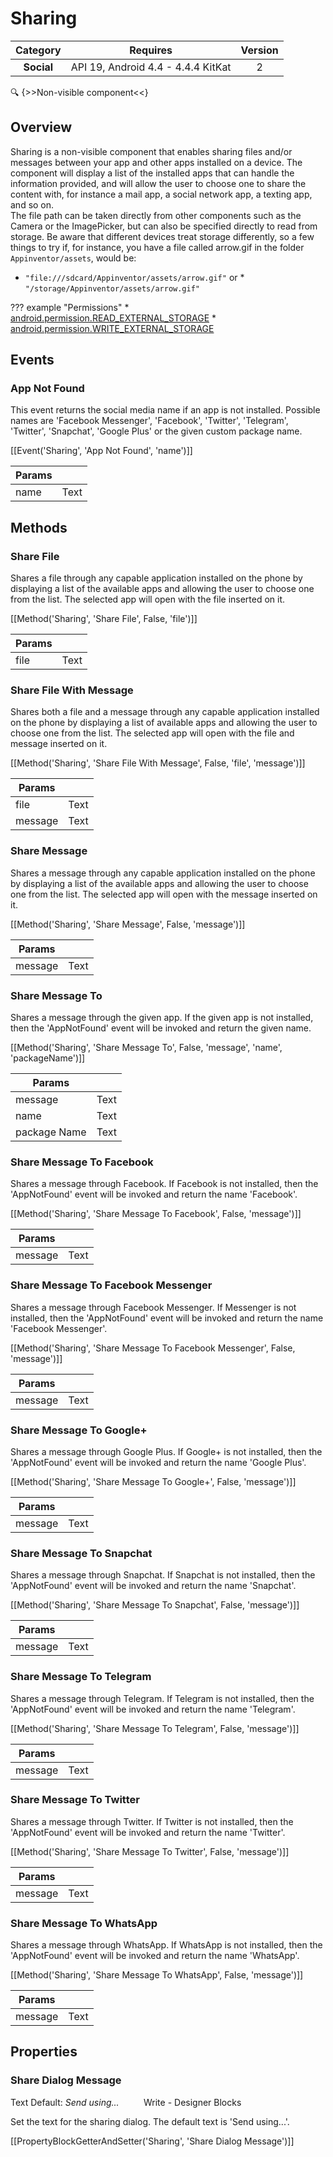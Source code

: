 # Sharing

| Category | Requires | Version |
|:--------:|:-------:|:--------:|
|**Social**|<span class="chip chip-any">API 19, Android 4.4 - 4.4.4 KitKat</span>|<span class="chip chip-number">2</span>|

:mag: {>>Non-visible component<<}

## Overview

Sharing is a non-visible component that enables sharing files and/or messages between your app and other apps installed on a device. The component will display a list of the installed apps that can handle the information provided, and will allow the user to choose one to share the content with, for instance a mail app, a social network app, a texting app, and so on.  
The file path can be taken directly from other components such as the Camera or the ImagePicker, but can also be specified directly to read from storage. Be aware that different devices treat storage differently, so a few things to try if, for instance, you have a file called arrow.gif in the folder `` Appinventor/assets ``, would be: 

*   `` "file:///sdcard/Appinventor/assets/arrow.gif" ``
 or *   `` "/storage/Appinventor/assets/arrow.gif" ``

??? example "Permissions"
    * [android.permission.READ_EXTERNAL_STORAGE](https://developer.android.com/reference/android/Manifest.permission.html#READ_EXTERNAL_STORAGE)
    * [android.permission.WRITE_EXTERNAL_STORAGE](https://developer.android.com/reference/android/Manifest.permission.html#WRITE_EXTERNAL_STORAGE)


## Events

### App Not Found

This event returns the social media name if an app is not installed. Possible names are 'Facebook Messenger', 'Facebook', 'Twitter', 'Telegram', 'Twitter', 'Snapchat', 'Google Plus' or the given custom package name.

[[Event('Sharing', 'App Not Found', 'name')]]

| Params | []() |
|--------|------|
|name|<span class="chip chip-text">Text</span>|


## Methods

### Share File

Shares a file through any capable application installed on the phone by displaying a list of the available apps and allowing the user to choose one from the list. The selected app will open with the file inserted on it.

[[Method('Sharing', 'Share File', False, 'file')]]

| Params | []() |
|--------|------|
|file|<span class="chip chip-text">Text</span>|


### Share File With Message

Shares both a file and a message through any capable application installed on the phone by displaying a list of available apps and allowing the user to choose one from the list. The selected app will open with the file and message inserted on it.

[[Method('Sharing', 'Share File With Message', False, 'file', 'message')]]

| Params | []() |
|--------|------|
|file|<span class="chip chip-text">Text</span>|
|message|<span class="chip chip-text">Text</span>|


### Share Message

Shares a message through any capable application installed on the phone by displaying a list of the available apps and allowing the user to choose one from the list. The selected app will open with the message inserted on it.

[[Method('Sharing', 'Share Message', False, 'message')]]

| Params | []() |
|--------|------|
|message|<span class="chip chip-text">Text</span>|


### Share Message To

Shares a message through the given app. If the given app is not installed, then the 'AppNotFound' event will be invoked and return the given name.

[[Method('Sharing', 'Share Message To', False, 'message', 'name', 'packageName')]]

| Params | []() |
|--------|------|
|message|<span class="chip chip-text">Text</span>|
|name|<span class="chip chip-text">Text</span>|
|package Name|<span class="chip chip-text">Text</span>|


### Share Message To Facebook

Shares a message through Facebook. If Facebook is not installed, then the 'AppNotFound' event will be invoked and return the name 'Facebook'.

[[Method('Sharing', 'Share Message To Facebook', False, 'message')]]

| Params | []() |
|--------|------|
|message|<span class="chip chip-text">Text</span>|


### Share Message To Facebook Messenger

Shares a message through Facebook Messenger. If Messenger is not installed, then the 'AppNotFound' event will be invoked and return the name 'Facebook Messenger'.

[[Method('Sharing', 'Share Message To Facebook Messenger', False, 'message')]]

| Params | []() |
|--------|------|
|message|<span class="chip chip-text">Text</span>|


### Share Message To Google+

Shares a message through Google Plus. If Google+ is not installed, then the 'AppNotFound' event will be invoked and return the name 'Google Plus'.

[[Method('Sharing', 'Share Message To Google+', False, 'message')]]

| Params | []() |
|--------|------|
|message|<span class="chip chip-text">Text</span>|


### Share Message To Snapchat

Shares a message through Snapchat. If Snapchat is not installed, then the 'AppNotFound' event will be invoked and return the name 'Snapchat'.

[[Method('Sharing', 'Share Message To Snapchat', False, 'message')]]

| Params | []() |
|--------|------|
|message|<span class="chip chip-text">Text</span>|


### Share Message To Telegram

Shares a message through Telegram. If Telegram is not installed, then the 'AppNotFound' event will be invoked and return the name 'Telegram'.

[[Method('Sharing', 'Share Message To Telegram', False, 'message')]]

| Params | []() |
|--------|------|
|message|<span class="chip chip-text">Text</span>|


### Share Message To Twitter

Shares a message through Twitter. If Twitter is not installed, then the 'AppNotFound' event will be invoked and return the name 'Twitter'.

[[Method('Sharing', 'Share Message To Twitter', False, 'message')]]

| Params | []() |
|--------|------|
|message|<span class="chip chip-text">Text</span>|


### Share Message To WhatsApp

Shares a message through WhatsApp. If WhatsApp is not installed, then the 'AppNotFound' event will be invoked and return the name 'WhatsApp'.

[[Method('Sharing', 'Share Message To WhatsApp', False, 'message')]]

| Params | []() |
|--------|------|
|message|<span class="chip chip-text">Text</span>|


## Properties

### Share Dialog Message

<span class="chip chip-text">Text</span> <span class="chip chip-text">Default: <i>Send using...</i></span>&nbsp;&nbsp;&nbsp;&nbsp;&nbsp;&nbsp;&nbsp;&nbsp;&nbsp;&nbsp;<span class="chip chip-rw">Write</span> - <span class="chip chip-bd">Designer</span> <span class="chip chip-bd">Blocks</span> 

Set the text for the sharing dialog. The default text is 'Send using...'.

[[PropertyBlockGetterAndSetter('Sharing', 'Share Dialog Message')]]